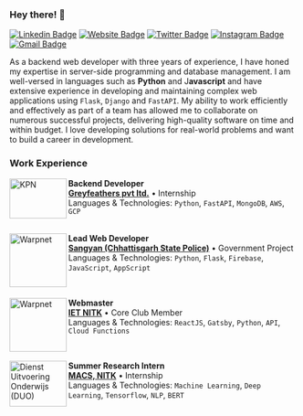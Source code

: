 ### Hey there! 👋
[![Linkedin Badge](https://img.shields.io/badge/-mbsaiaditya-blue?style=flat&logo=Linkedin&logoColor=white&link=https://www.linkedin.com/in/mbsaiaditya/)](https://www.linkedin.com/in/mbsaiaditya/)
[![Website Badge](https://img.shields.io/badge/-mbsaiaditya.in-47CCCC?style=flat&logo=Google-Chrome&logoColor=white&link=https://jessicalim.me)](https://mbsaiaditya.in)
[![Twitter Badge](https://img.shields.io/badge/-@mbsaiaditya-1ca0f1?style=flat&labelColor=1ca0f1&logo=twitter&logoColor=white&link=https://twitter.com/_jesslim)](https://twitter.com/mbsaiaditya)
[![Instagram Badge](https://img.shields.io/badge/-@mbsaiaditya-purple?style=flat&logo=instagram&logoColor=white&link=https://instagram.com/https://www.instagram.com/mbsaiaditya/)](https://instagram.com/mbsaiaditya)
[![Gmail Badge](https://img.shields.io/badge/-mbsaiaditya-c14438?style=flat&logo=Gmail&logoColor=white&link=mailto:jessicalim813@gmail.com)](mailto:mbsaiaditya@gmail.com)


As a backend web developer with three years of experience, I have honed my expertise in server-side programming and database management. I am well-versed in languages such as **Python** and J**avascript** and have extensive experience in developing and maintaining complex web applications using `Flask`, `Django` and `FastAPI`. My ability to work efficiently and effectively as part of a team has allowed me to collaborate on numerous successful projects, delivering high-quality software on time and within budget. I love developing solutions for real-world problems and want to build a career in development.

### Work Experience

[<img align="left" height="70px" width="100px" alt="KPN" src="./assets/greyfeathers.png"/>](https://www.greyfeathers.in/)

**Backend Developer** \
[**Greyfeathers pvt ltd.**](https://www.kpn.com/) • Internship \
Languages & Technologies: `Python`, `FastAPI`, `MongoDB`, `AWS`, `GCP` \
<br/>

[<img align="left" height="94px" width="100px" alt="Warpnet" src="./assets/sangyan.jpg"/>](https://warpnet.nl/)

**Lead Web Developer** \
[**Sangyan (Chhattisgarh State Police)**](https://warpnet.nl/) • Government Project \
Languages & Technologies: `Python`, `Flask`, `Firebase`, `JavaScript`, `AppScript`

<br/>

[<img align="left" height="94px" width="100px" alt="Warpnet" src="./assets/iet.jpg"/>](https://warpnet.nl/)

**Webmaster** \
[**IET NITK**](https://iet.nitk.ac.in/) • Core Club Member \
Languages & Technologies: `ReactJS`, `Gatsby`, `Python`, `API`, `Cloud Functions`

<br/>

[<img align="left" height="80px" width="100px" alt="Dienst Uitvoering Onderwijs (DUO)" src="./assets/nitk.jpg"/>](https://duo.nl/)

**Summer Research Intern** \
[**MACS, NITK**](https://macs.nitk.ac.in/) • Internship \
Languages & Technologies: `Machine Learning`, `Deep Learning`, `Tensorflow`, `NLP`, `BERT` \
<br/>
<br/>

